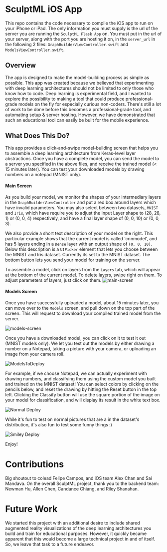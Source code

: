 # SculptML iOS App

This repo contains the code necessary to compile the iOS app to run on your iPhone or iPad. The only information you must supply is the url of the server you are running the `SculptML Flask App` on. You must put in the url of your server, along with the port you are hosting it on, in the `server_url` in the following 2 files: `GraphBuilderViewController.swift` and `ModelsViewController.swift`. 

## Overview

The app is designed to make the model-building process as simple as possible. This app was created because we believed that experimenting with deep learning architectures should not be limited to only those who know how to code. Deep learning is experimental field, and I wanted to explore the possibility to making a tool that could produce professional-grade models on the fly for especially curious non-coders. There's still a lot of work to be done before this becomes a professional-grade tool, and automating setup & server hosting. However, we have demonstrated that such an educational tool can easily be built for the mobile experience.

## What Does This Do?

This app provides a click-and-swipe model-building screen that helps you to assemble a deep learning architecture from Keras-level layer abstractions. Once you have a complete model, you can send the model to a server you specified in the above files, and receive the trained model (< 15 minutes later). You can test your downloaded models by drawing numbers on a notepad (MNIST only).


#### Main Screen

As you build your model, we monitor the shapes of your intermediary layers in the `GraphBuilderViewController` and put a red box around layers which have invalid parameters. You may also select between two datasets, `MNIST` and `Iris`, which have require you to adjust the Input Layer shape to (28, 28, 1) or (0, 0, 4) respectively, and have a final layer shape of (0, 0, 10) or (0, 0, 3).

We also provide a short text description of your model on the right. This particular example shows that the current model is called 'cnnmodel', and has 5 layers ending in a `Dense` layer with an output shape of `(0, 0, 10)`. 
Below this description is a `UIPicker` element that lets you choose between the MNIST and Iris dataset. Currently its set to the MNIST dataset.
The bottom button lets you send your model for training on the server.

To assemble a model, click on layers from the `Layers` tab, which will appear at the bottom of the current model. To delete layers, swipe right on them. To adjust parameters of layers, just click on them.
![main-screen](./iOS-screens/MainScreen.png)

#### Models Screen
Once you have successfully uploaded a model, about 15 minutes later, you can move over to the `Models` screen, and pull down on the top part of the screen. This will request to download your compiled trained model from the server.

![models-screen](./iOS-screens/ModelsScreen.png)

Once you have a downloaded model, you can click on it to test it out (MNIST models only). We let you test out the models by either drawing a number on a Notepad, taking a picture with your camera, or uploading an image from your camera roll.

![ModelsToDeploy](./iOS-screens/ModelsToDeploy.png)

For example, if we choose Notepad, we can actually experiment with drawing numbers, and classifying them using the custom model you built and trained on the MNIST dataset! You can select colors by clicking on the pencils below, and reset the drawing by hitting the Reset button in the top left. Clicking the Classify button will use the square portion of the image on your model for classification, and will display its result in the white text box.

![Normal Deploy](iOS-screens/NormalDeploy.png)

While it's fun to test on normal pictures that are a in the dataset's distribution, it's also fun to test some funny things :)

![Smiley Deploy](iOS-screens/OutOfDatasetDeploy.png)
	
Enjoy!

# Contributions

Big shoutout to colead Felipe Campos, and iOS team Alex Chan and Sai Mandava. On the overall SculptML project, thank you to the backend team: Newman Hu, Allen Chen, Candance Chiang, and Riley Shanahan.

# Future Work

We started this project with an additional desire to include shared augmented reality visualizations of the deep learning architectures you build and train for educational purposes. However, it quickly became apparent that this would become a large technical project in and of itself. So, we leave that task to a future endeavor.
